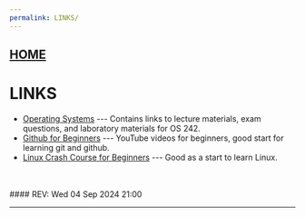 ```yaml
---
permalink: LINKS/
---
```


## [HOME](../)

# LINKS

* [Operating Systems](https://os.vlsm.org/) ---
  Contains links to lecture materials, exam questions, and laboratory materials for OS 242.
* [Github for Beginners](https://www.youtube.com/watch?v=RGOj5yH7evk) ---
  YouTube videos for beginners, good start for learning git and github.
* [Linux Crash Course for Beginners](https://www.youtube.com/watch?v=ROjZy1WbCIA) ---
  Good as a start to learn Linux.
  
<br>
<br>
#### REV: Wed 04 Sep 2024 21:00
<hr>

